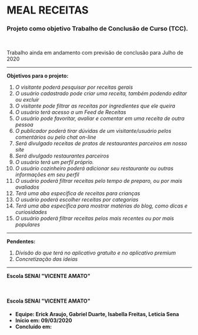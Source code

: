 # MEAL RECEITAS

### Projeto como objetivo Trabalho de Conclusão de Curso (TCC).

<br>

Trabalho ainda em andamento com previsão de conclusão para Julho de 2020

--- 

**Objetivos para o projeto:**

1. *O visitante poderá pesquisar por receitas gerais*
2. *O usuário cadastrado pode criar uma receita, também podendo editar ou excluir*
3. *O visitante pode filtrar as receitas por ingredientes que ele queira*
4. *O usuário terá acesso a um Feed de Receitas*
5. *O usuário pode favoritar, avaliar e comentar em uma receita de outra pessoa*
6. *O publicador poderá tirar dúvidas de um visitante/usuário pelos comentários ou pelo chat on-line*
7. *Será divulgado receitas de pratos de restaurantes parceiros em nosso site*
8. *Será divulgado restaurantes parceiros*
9. *O usuário terá um perfil próprio.*
10. *O usuário cozinheiro poderá adicionar seu restaurante ou outras informações em seu perfil*
11. *O usuário poderá filtrar receitas pelo tempo de preparo, ou por mais avaliados*
12. *Terá uma aba específica de receitas para crianças*
13. *O usuário poderá escolher receitas por categorias*
14. *Terá uma aba específica para mostrar matérias do blog, como dicas e curiosidades*
15. *O usuário poderá filtrar receitas pelos mais recentes ou por mais populares*

--- 

**Pendentes:**

1. *Divisão do que terá no aplicativo gratuíto e no aplicativo premium*
2. *Concretização das ideias*

--- 

**Escola SENAI "VICENTE AMATO"**

<br> 

#### Escola SENAI "VICENTE AMATO"

- **Equipe: Erick Araujo, Gabriel Duarte, Isabella Freitas, Leticia Sena**
- **Início em: 09/03/2020**
- **Concluído em:**
